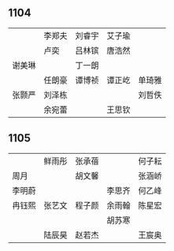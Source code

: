 ## 1104
|     |     |     |     |     |
| --- | --- | --- | --- | --- |
|  | 李郑夫 | 刘睿宇 | 艾子瑜 |  |
|  | 卢奕 | 吕林镔 | 唐浩然 |  |
| 谢美琳 |  | 丁一朗 |  |  |
|  | 任朗豪 | 谭博祯 | 谭正屹 | 单琦雅 |
| 张颢严 | 刘泽栋 |  |  | 刘哲佚 |
|  | 余宛蕾 |  | 王思钦 |  |

## 1105
|     |     |     |     |     |
| --- | --- | --- | --- | --- |
|  | 鲜雨彤 | 张承蓓 |  | 何子耘 |
| 周月 |  | 胡文馨 |  | 张涵峤 |
| 李明蔚 |  |  | 李思齐 | 何乙峰 |
| 冉钰熙 | 张艺文 | 程子颜 | 余雨翰 | 陈星宏 |
|  |  |  | 胡苏寒 |  |
|  | 陆辰昊 | 赵若杰 |  | 王宸奥 |

